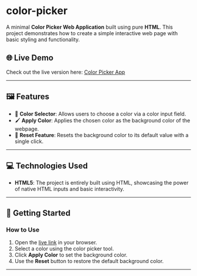 # color-picker

A minimal **Color Picker Web Application** built using pure **HTML**. This project demonstrates how to create a simple interactive web page with basic styling and functionality.  

## 🌐 Live Demo  
Check out the live version here: [Color Picker App](https://sanskar0627.github.io/color-picker/)  

---

## 🖼️ Features  

- 🎨 **Color Selector**: Allows users to choose a color via a color input field.  
- 🖌️ **Apply Color**: Applies the chosen color as the background color of the webpage.  
- 🔄 **Reset Feature**: Resets the background color to its default value with a single click.  

---

## 💻 Technologies Used  

- **HTML5**: The project is entirely built using HTML, showcasing the power of native HTML inputs and basic interactivity.  

---

## 🚀 Getting Started  

### How to Use  
1. Open the [live link](https://sanskar0627.github.io/color-picker/) in your browser.  
2. Select a color using the color picker tool.  
3. Click **Apply Color** to set the background color.  
4. Use the **Reset** button to restore the default background color.  

---

